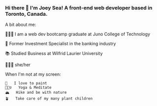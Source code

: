 ### Hi there 👋 I'm Joey Sea! A front-end web developer based in Toronto, Canada.

A bit about me:

👩🏻‍💻   I am a web dev bootcamp graduate at Juno College of Technology

🏦   Former Investment Specialist in the banking industry

📚   Studied Business at Wilfrid Laurier University

🙋🏻‍♀️   she/her

When I'm not at my screen:

    🎨   I love to paint
    🧘🏻‍♀️   Yoga & Meditate
    🏔   Hike and be with nature
    🪴   Take care of my many plant children


<!--
**joeycsea/joeycsea** is a ✨ _special_ ✨ repository because its `README.md` (this file) appears on your GitHub profile.

Here are some ideas to get you started:

- 🔭 I’m currently working on ...
- 🌱 I’m currently learning ...
- 👯 I’m looking to collaborate on ...
- 🤔 I’m looking for help with ...
- 💬 Ask me about ...
- 📫 How to reach me: ...
- 😄 Pronouns: ...
- ⚡ Fun fact: ...
-->
